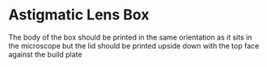# Astigmatic Lens Box

The body of the box should be printed in the same orientation as it sits in the microscope but the lid should be printed upside down with the top face against the build plate

